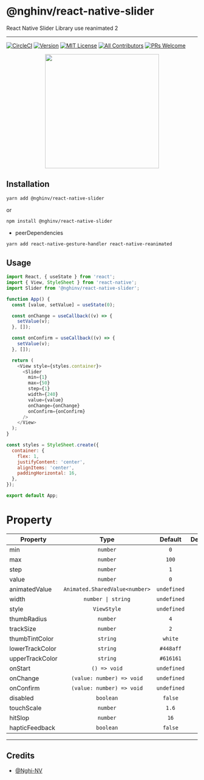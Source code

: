 # @nghinv/react-native-slider

React Native Slider Library use reanimated 2

---

[![CircleCI](https://circleci.com/gh/nghinv-software/react-native-slider.svg?style=svg)](https://circleci.com/gh/nghinv-software/react-native-slider)
[![Version][version-badge]][package]
[![MIT License][license-badge]][license]
[![All Contributors][all-contributors-badge]][all-contributors]
[![PRs Welcome][prs-welcome-badge]][prs-welcome]

<p align="center">
<img src="./assets/demo.gif" width="300"/>
</p>

## Installation

```sh
yarn add @nghinv/react-native-slider
```

or 

```sh
npm install @nghinv/react-native-slider
```

- peerDependencies

```sh
yarn add react-native-gesture-handler react-native-reanimated
```

## Usage

```js
import React, { useState } from 'react';
import { View, StyleSheet } from 'react-native';
import Slider from '@nghinv/react-native-slider';

function App() {
  const [value, setValue] = useState(0);

  const onChange = useCallback((v) => {
    setValue(v);
  }, []);

  const onConfirm = useCallback((v) => {
    setValue(v);
  }, []);

  return (
    <View style={styles.container}>
      <Slider
        min={1}
        max={50}
        step={1}
        width={240}
        value={value}
        onChange={onChange}
        onConfirm={onConfirm}
      />
    </View>
  );
}

const styles = StyleSheet.create({
  container: {
    flex: 1,
    justifyContent: 'center',
    alignItems: 'center',
    paddingHorizontal: 16,
  },
});

export default App;
```

# Property

| Property | Type | Default | Description |
|----------|:----:|:-------:|-------------|
| min | `number` | `0` |  |
| max | `number` | `100` |  |
| step | `number` | `1` |  |
| value | `number` | `0` |  |
| animatedValue | `Animated.SharedValue<number>` | `undefined` |  |
| width | `number \| string` | `undefined` |  |
| style | `ViewStyle` | `undefined` |  |
| thumbRadius | `number` | `4` |  |
| trackSize | `number` | `2` |  |
| thumbTintColor | `string` | `white` |  |
| lowerTrackColor | `string` | `#448aff` |  |
| upperTrackColor | `string` | `#616161` |  |
| onStart | `() => void` | `undefined` |  |
| onChange | `(value: number) => void` | `undefined` |  |
| onConfirm | `(value: number) => void` | `undefined` |  |
| disabled | `boolean` | `false` |  |
| touchScale | `number` | `1.6` |  |
| hitSlop | `number` | `16` |  |
| hapticFeedback | `boolean` | `false` |  |


---
## Credits

- [@Nghi-NV](https://github.com/Nghi-NV)

[version-badge]: https://img.shields.io/npm/v/@nghinv/react-native-slider.svg?style=flat-square
[package]: https://www.npmjs.com/package/@nghinv/react-native-slider
[license-badge]: https://img.shields.io/npm/l/@nghinv/react-native-slider.svg?style=flat-square
[license]: https://opensource.org/licenses/MIT
[all-contributors-badge]: https://img.shields.io/badge/all_contributors-1-orange.svg?style=flat-square
[all-contributors]: #contributors
[prs-welcome-badge]: https://img.shields.io/badge/PRs-welcome-brightgreen.svg?style=flat-square
[prs-welcome]: http://makeapullrequest.com
